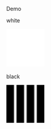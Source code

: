 Demo

<p>white</p>
<div><img src="./wave-white.svg" width="100px"/></div>
<p>black</p>
<div><img src="./wave-black.svg" width="100px"/></div>
